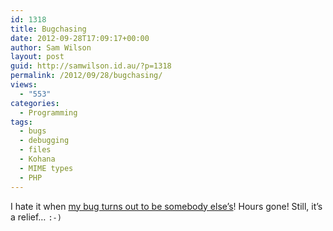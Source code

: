```yaml
---
id: 1318
title: Bugchasing
date: 2012-09-28T17:09:17+00:00
author: Sam Wilson
layout: post
guid: http://samwilson.id.au/?p=1318
permalink: /2012/09/28/bugchasing/
views:
  - "553"
categories:
  - Programming
tags:
  - bugs
  - debugging
  - files
  - Kohana
  - MIME types
  - PHP
---
```

I hate it when [my bug turns out to be somebody else&#8217;s](http://forum.kohanaframework.org/discussion/11128 "Kohana forum")! Hours gone! Still, it&#8217;s a relief&#8230; `:-)`